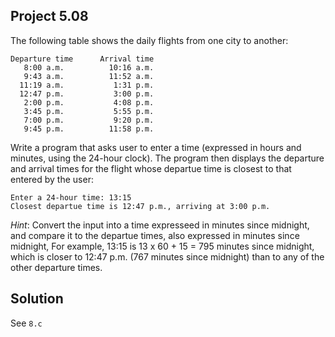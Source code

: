## Project 5.08

The following table shows the daily flights from one city to another:

```
Departure time      Arrival time
   8:00 a.m.          10:16 a.m.
   9:43 a.m.          11:52 a.m.
  11:19 a.m.           1:31 p.m.
  12:47 p.m.           3:00 p.m.
   2:00 p.m.           4:08 p.m.
   3:45 p.m.           5:55 p.m.
   7:00 p.m.           9:20 p.m.
   9:45 p.m.          11:58 p.m.
```

Write a program that asks user to enter a time (expressed in hours and minutes, using the 24-hour clock). The program then displays the departure and arrival times for the flight whose departue time is closest to that entered by the user:

```
Enter a 24-hour time: 13:15
Closest departue time is 12:47 p.m., arriving at 3:00 p.m.
```

*Hint*: Convert the input into a time expresseed in minutes since midnight, and compare it to the departue times, also expressed in minutes since midnight, For example, 13:15 is 13 x 60 + 15 = 795 minutes since midnight, which is closer to 12:47 p.m. (767 minutes since midnight) than to any of the other departure times.

## Solution

See `8.c`